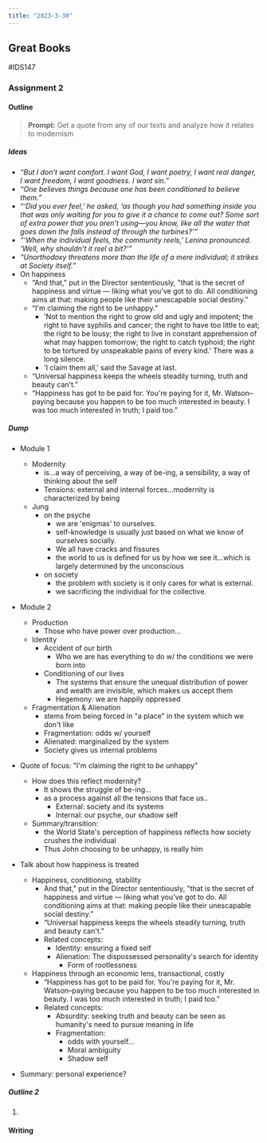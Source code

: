 ```yaml
---
title: "2023-3-30"
---
```

## Great Books
#IDS147 
### Assignment 2
#### Outline
>  **Prompt:** Get a quote from any of our texts and analyze how it relates to modernism

##### Ideas
- _“But I don’t want comfort. I want God, I want poetry, I want real danger, I want freedom, I want goodness. I want sin.”_
- _“One believes things because one has been conditioned to believe them.”_
- _“‘Did you ever feel,’ he asked, ‘as though you had something inside you that was only waiting for you to give it a chance to come out? Some sort of extra power that you aren’t using—you know, like all the water that goes down the falls instead of through the turbines?’”_
- _“‘When the individual feels, the community reels,’ Lenina pronounced. ‘Well, why shouldn’t it reel a bit?’”_
- _“Unorthodoxy threatens more than the life of a mere individual; it strikes at Society itself.”_
- On happiness
	- “And that," put in the Director sententiously, "that is the secret of happiness and virtue — liking what you've got to do. All conditioning aims at that: making people like their unescapable social destiny.”
	- “I'm claiming the right to be unhappy.”
		-  'Not to mention the right to grow old and ugly and impotent; the right to have syphilis and cancer; the right to have too little to eat; the right to be lousy; the right to live in constant apprehension of what may happen tomorrow; the right to catch typhoid; the right to be tortured by unspeakable pains of every kind.' There was a long silence.  
		- 'I claim them all,' said the Savage at last.
	- “Universal happiness keeps the wheels steadily turning, truth and beauty can't.”
	- “Happiness has got to be paid for. You're paying for it, Mr. Watson–paying because you happen to be too much interested in beauty. I was too much interested in truth; I paid too.”

##### Dump
- Module 1
	- Modernity
		- is...a way of perceiving, a way of be-ing, a sensibility, a way of thinking about the self
		- Tensions: external and internal forces...modernity is characterized by being
	- Jung
		- on the psyche
			- we are 'enigmas' to ourselves.
			- self-knowledge is usually just based on what we know of ourselves socially.
			- We all have cracks and fissures
			- the world to us is defined for us by how we see it...which is largely determined by the unconscious
		- on society
			- the problem with society is it only cares for what is external.
			- we sacrificing the individual for the collective.
- Module 2
	- Production
		- Those who have power over production...
	- Identity
		- Accident of our birth
			- Who we are has everything to do w/ the conditions we were born into
		- Conditioning of our lives
			- The systems that ensure the unequal distribution of power and wealth are invisible, which makes us accept them
			- Hegemony: we are happily oppressed
	- Fragmentation & Alienation
		- stems from being forced in "a place" in the system which we don't like
		- Fragmentation: odds w/ yourself
		- Alienated: marginalized by the system
		- Society gives us internal problems

- Quote of focus: "I'm claiming the right to *be* unhappy"
	- How does this reflect modernity? 
		- It shows the struggle of be-ing...
		- as a process against all the tensions that face us..
			- External: society and its systems
			- Internal: our psyche, our shadow self
	- Summary/transition: 
		- the World State's perception of happiness reflects how society crushes the individual
		- Thus John choosing to be unhappy, is really him 
- Talk about how happiness is treated
	- Happiness, conditioning, stability
		- And that," put in the Director sententiously, "that is the secret of happiness and virtue — liking what you've got to do. All conditioning aims at that: making people like their unescapable social destiny.”
		- “Universal happiness keeps the wheels steadily turning, truth and beauty can't.”
		- Related concepts:
			- Identity: ensuring a fixed self
			- Alienation: The dispossessed personality's search for identity
				- Form of rootlessness
	- Happiness through an economic lens, transactional, costly
		- “Happiness has got to be paid for. You're paying for it, Mr. Watson–paying because you happen to be too much interested in beauty. I was too much interested in truth; I paid too.”
		- Related concepts:
			- Absurdity: seeking truth and beauty can be seen as humanity's need to pursue meaning in life
			- Fragmentation: 
				- odds with yourself...
				- Moral ambiguity
				- Shadow self
- Summary: personal experience?

##### Outline 2
1.

#### Writing